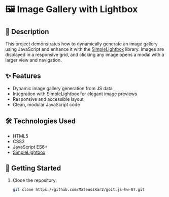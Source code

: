 # 🖼️ Image Gallery with Lightbox

## 📄 Description

This project demonstrates how to dynamically generate an image gallery using JavaScript and enhance it with the [SimpleLightbox](https://simplelightbox.com/) library. Images are displayed in a responsive grid, and clicking any image opens a modal with a larger view and navigation.

## ✨ Features

- Dynamic image gallery generation from JS data
- Integration with SimpleLightbox for elegant image previews
- Responsive and accessible layout
- Clean, modular JavaScript code

## 🛠️ Technologies Used

- HTML5
- CSS3
- JavaScript ES6+
- [SimpleLightbox](https://simplelightbox.com/)

## 🚀 Getting Started

1. Clone the repository:
   ```bash
   git clone https://github.com/MateuszKar2/goit.js-hw-07.git



